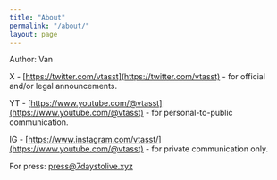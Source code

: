 ```yaml
---
title: "About"
permalink: "/about/"
layout: page
---
```


Author: Van

X - [https://twitter.com/vtasst](https://twitter.com/vtasst) - for official and/or legal announcements.

YT - [https://www.youtube.com/@vtasst](https://www.youtube.com/@vtasst) - for personal-to-public communication.

IG - [https://www.instagram.com/vtasst/](https://www.youtube.com/@vtasst) - for private communication only.


For press: [press@7daystolive.xyz](mailto:press@7daystolive.xyz)